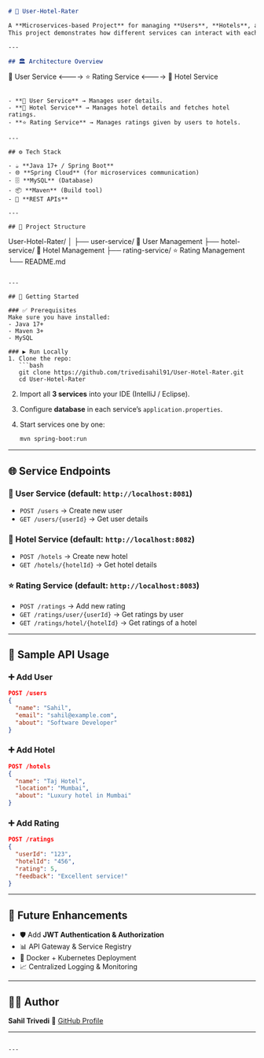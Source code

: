 ```markdown
# 🌟 User-Hotel-Rater

A **Microservices-based Project** for managing **Users**, **Hotels**, and their **Ratings**.  
This project demonstrates how different services can interact with each other using REST APIs. 🚀  

---

## 🏛 Architecture Overview

```

👤 User Service  <---->  ⭐ Rating Service  <---->  🏨 Hotel Service

```

- **👤 User Service** → Manages user details.  
- **🏨 Hotel Service** → Manages hotel details and fetches hotel ratings.  
- **⭐ Rating Service** → Manages ratings given by users to hotels.  

---

## ⚙️ Tech Stack

- ☕ **Java 17+ / Spring Boot**  
- 🌐 **Spring Cloud** (for microservices communication)  
- 🗄 **MySQL** (Database)  
- 📦 **Maven** (Build tool)  
- 🔗 **REST APIs**  

---

## 📂 Project Structure

```

User-Hotel-Rater/
│
├── user-service/       👤 User Management
├── hotel-service/      🏨 Hotel Management
├── rating-service/     ⭐ Rating Management
└── README.md

````

---

## 🚀 Getting Started

### ✅ Prerequisites
Make sure you have installed:
- Java 17+  
- Maven 3+  
- MySQL  

### ▶️ Run Locally
1. Clone the repo:  
   ```bash
   git clone https://github.com/trivedisahil91/User-Hotel-Rater.git
   cd User-Hotel-Rater
````

2. Import all **3 services** into your IDE (IntelliJ / Eclipse).

3. Configure **database** in each service’s `application.properties`.

4. Start services one by one:

   ```bash
   mvn spring-boot:run
   ```

---

## 🌐 Service Endpoints

### 👤 User Service (default: `http://localhost:8081`)

* `POST /users` → Create new user
* `GET /users/{userId}` → Get user details

### 🏨 Hotel Service (default: `http://localhost:8082`)

* `POST /hotels` → Create new hotel
* `GET /hotels/{hotelId}` → Get hotel details

### ⭐ Rating Service (default: `http://localhost:8083`)

* `POST /ratings` → Add new rating
* `GET /ratings/user/{userId}` → Get ratings by user
* `GET /ratings/hotel/{hotelId}` → Get ratings of a hotel

---

## 📌 Sample API Usage

### ➕ Add User

```json
POST /users
{
  "name": "Sahil",
  "email": "sahil@example.com",
  "about": "Software Developer"
}
```

### ➕ Add Hotel

```json
POST /hotels
{
  "name": "Taj Hotel",
  "location": "Mumbai",
  "about": "Luxury hotel in Mumbai"
}
```

### ➕ Add Rating

```json
POST /ratings
{
  "userId": "123",
  "hotelId": "456",
  "rating": 5,
  "feedback": "Excellent service!"
}
```

---

## 🔮 Future Enhancements

* 🛡 Add **JWT Authentication & Authorization**
* 📊 API Gateway & Service Registry
* 🐳 Docker + Kubernetes Deployment
* 📈 Centralized Logging & Monitoring

---

## 👨‍💻 Author

**Sahil Trivedi**
🔗 [GitHub Profile](https://github.com/trivedisahil91)

---

```

---
